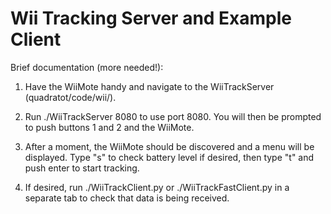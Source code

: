 Wii Tracking Server and Example Client
===============

Brief documentation (more needed!):

1. Have the WiiMote handy and navigate to the WiiTrackServer (quadratot/code/wii/).

2. Run
        ./WiiTrackServer 8080
    to use port 8080. You will then be prompted to push buttons 1 and 2 and the WiiMote.

3. After a moment, the WiiMote should be discovered and a menu will be displayed. Type "s" to check battery level if desired, then type "t" and push enter to start tracking.

4. If desired, run ./WiiTrackClient.py or ./WiiTrackFastClient.py in a separate tab to check that data is being received.
